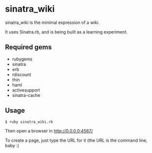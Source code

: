 # sinatra\_wiki

sinatra\_wiki is the minimal expression of a wiki.

It uses Sinatra.rb, and is being built as a learning experiment.

## Required gems
* rubygems
* sinatra
* erb
* rdiscount
* thin
* haml
* activesupport
* sinatra-cache

## Usage

    $ ruby sinatra_wiki.rb

Then open a browser in http://0.0.0.0:4567/

To create a page, just type the URL for it (the URL is the command line, baby :)
